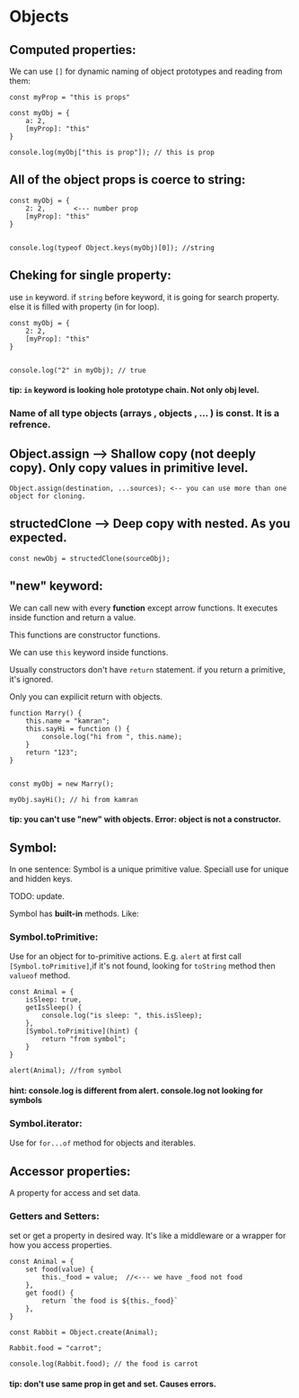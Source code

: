 # Objects

## Computed properties:

We can use `[]` for dynamic naming of object prototypes and reading from them:

```
const myProp = "this is props"

const myObj = {
    a: 2,
    [myProp]: "this"
}

console.log(myObj["this is prop"]); // this is prop
```

## All of the object props is coerce to string:

```
const myObj = {
    2: 2,       <--- number prop
    [myProp]: "this"
}


console.log(typeof Object.keys(myObj)[0]); //string
```

## Cheking for single property:

use `in` keyword. if `string` before keyword, it is going for search property. else it is filled with property (in for loop).

```
const myObj = {
    2: 2,
    [myProp]: "this"
}


console.log("2" in myObj); // true
```

#### tip: `in` keyword is looking hole prototype chain. Not only obj level.

### Name of all type objects (arrays , objects , ... ) is const. It is a refrence.


## Object.assign  --> Shallow copy (not deeply copy). Only copy values in primitive level.

```
Object.assign(destination, ...sources); <-- you can use more than one object for cloning.
```

## structedClone  --> Deep copy with nested. As you expected.

```
const newObj = structedClone(sourceObj);
```

## "new" keyword:

We can call new with every **function** except arrow functions. It executes inside function and return a value.

This functions are constructor functions.

We can use `this` keyword inside functions.

Usually constructors don't have `return` statement. if you return a primitive, it's ignored.

Only you can expilicit return with objects.

```
function Marry() {
    this.name = "kamran";
    this.sayHi = function () {
        console.log("hi from ", this.name);
    }
    return "123";
}


const myObj = new Marry();

myObj.sayHi(); // hi from kamran
```

#### tip: you can't use "new" with objects. Error: object is not a constructor.

## Symbol:

In one sentence: Symbol is a unique primitive value. Speciall use for unique and hidden keys.

TODO: update.

Symbol has **built-in** methods. Like:

### Symbol.toPrimitive:

Use for an object for to-primitive actions. E.g. `alert` at first call `[Symbol.toPrimitive]`,if it's not found,
looking for `toString` method then `valueof` method.

```
const Animal = {
    isSleep: true,
    getIsSleep() {
        console.log("is sleep: ", this.isSleep);
    },
    [Symbol.toPrimitive](hint) {
        return "from symbol";
    }
}

alert(Animal); //from symbol
```

#### hint: console.log is different from alert. console.log not looking for symbols

### Symbol.iterator:

Use for `for...of` method for objects and iterables.

## Accessor properties:

A property for access and set data.

### Getters and Setters:

set or get a property in desired way. It's like a middleware or a wrapper for how you access properties.

```
const Animal = {
    set food(value) {
        this._food = value;  //<--- we have _food not food
    },
    get food() {
        return `the food is ${this._food}`
    },
}

const Rabbit = Object.create(Animal);

Rabbit.food = "carrot";

console.log(Rabbit.food); // the food is carrot
```

#### tip: don't use same prop in get and set. Causes errors.